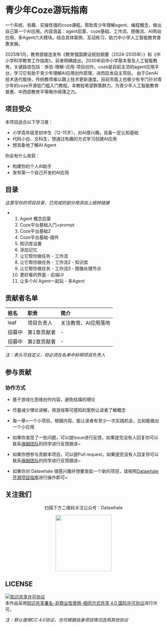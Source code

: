 # 青少年Coze游玩指南

一个系统、有趣、实操性强的coze课程。帮助青少年理解agent、编程概念，做出自己第一个AI应用。内容涵盖：agent启蒙、coze基础、工作流、图像流、AI网站应用、多Agent六大模块。结合具体案例、互动练习，助力中小学人工智能教育普惠发展。

2025年1月，教育部接连发布《教育强国建设规划纲要（2024-2035年）》和《中小学科学教育工作指南》，前者明确提出，2030年前中小学基本普及人工智能教育。关键路径包括：体验-理解-应用-项目创作。coze是目前主流的agent应用平台，学习它有助于青少年理解AI应用创作原理，进而启发自主项目。
由于GenAI技术迭代极快，传统教师难以跟上技术更新速度。目前市面上也极少有专门针对青少年的coze开源低门槛入门教程。本教程希望群策群力，为青少年人工智能教育普惠、中西部教育平等略作绵薄之力。

## 项目受众

本项目适合以下学习者：

- 小学高年级至初中生（12-15岁），对AI感兴趣，具备一定认知基础
- 代码小白、文科生，想通过有趣的方式学习创建AI应用
- 想具象地了解AI Agent

你会有什么收获：
- 构建你的个人AI助手
- 发布第一个自己开发的AI应用

## 目录
*这里写你的项目目录，已完成的部分用添加上跳转链接*
- 1. Agent 概念启蒙
  2. Coze平台基础入门+prompt
  3. Coze平台基础2
  4. Coze平台基础-插件
  5. 知识库设置
  6. 添加记忆
  7. 让它帮你做任务 - 工作流
  8. 让它帮你做任务 - 工作流2 - 知识库
  9. 让它帮你做任务 - 工作流3 - 图像处理节点
  10. 更好看的界面 - 前端UI
  11. 让多个AI Agent一起玩 - 多Agent

    

## 贡献者名单

| 姓名 | 职责 | 简介 |
| :----| :---- | :---- |
| leaf | 项目负责人 | 关注教育、AI应用落地 |
| 招募中 | 第1章贡献者 | - |
| 招募中 | 第2章贡献者 | - |

*注：表头可自定义，但必须在名单中标明项目负责人*

## 参与贡献

### 协作方式
- 基于游戏化思维创作内容，避免枯燥的理论
- 尽量减少理论讲解，用游戏等可感知的案例让读者了解概念
- 每一章=一个小项目。根据内容，能让读者有至少一次实践机会，比如能做出一个小应用

- 如果你发现了一些问题，可以提Issue进行反馈，如果提完没有人回复你可以联系[保姆团队](https://github.com/datawhalechina/DOPMC/blob/main/OP.md)的同学进行反馈跟进~
- 如果你想参与贡献本项目，可以提Pull request，如果提完没有人回复你可以联系[保姆团队](https://github.com/datawhalechina/DOPMC/blob/main/OP.md)的同学进行反馈跟进~
- 如果你对 Datawhale 很感兴趣并想要发起一个新的项目，请按照[Datawhale开源项目指南](https://github.com/datawhalechina/DOPMC/blob/main/GUIDE.md)进行操作即可~

## 关注我们

<div align=center>
<p>扫描下方二维码关注公众号：Datawhale</p>
<img src="https://raw.githubusercontent.com/datawhalechina/pumpkin-book/master/res/qrcode.jpeg" width = "180" height = "180">
</div>

## LICENSE

<a rel="license" href="http://creativecommons.org/licenses/by-nc-sa/4.0/"><img alt="知识共享许可协议" style="border-width:0" src="https://img.shields.io/badge/license-CC%20BY--NC--SA%204.0-lightgrey" /></a><br />本作品采用<a rel="license" href="http://creativecommons.org/licenses/by-nc-sa/4.0/">知识共享署名-非商业性使用-相同方式共享 4.0 国际许可协议</a>进行许可。

*注：默认使用CC 4.0协议，也可根据自身项目情况选用其他协议*
